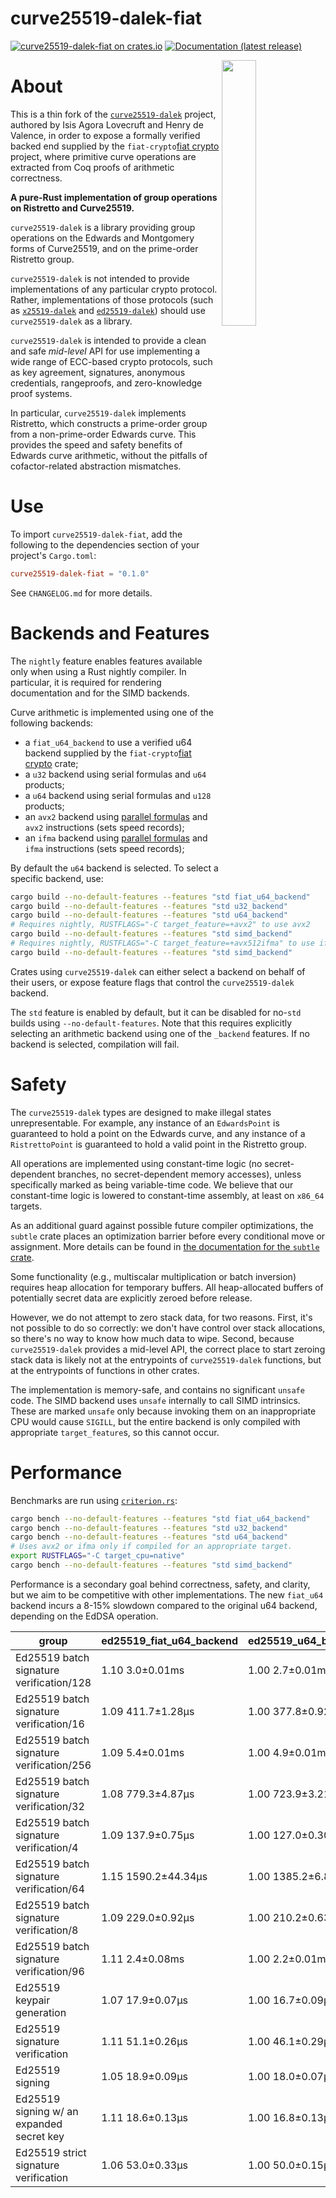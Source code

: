 
# curve25519-dalek-fiat

[![curve25519-dalek-fiat on crates.io](https://img.shields.io/crates/v/curve25519-dalek-fiat)](https://crates.io/crates/curve25519-dalek-fiat)
[![Documentation (latest release)](https://docs.rs/curve25519-dalek-fiat/badge.svg)](https://docs.rs/curve25519-dalek-fiat/)

<img
 width="33%"
 align="right"
 src="https://doc.dalek.rs/assets/dalek-logo-clear.png"/>
 
# About

This is a thin fork of the [`curve25519-dalek`][curve25519-dalek] project, authored by
Isis Agora Lovecruft and Henry de Valence, in order to expose a formally
verified backed end supplied by the `fiat-crypto`[fiat crypto] project, where 
primitive curve operations are extracted from Coq proofs of arithmetic correctness.

**A pure-Rust implementation of group operations on Ristretto and Curve25519.**

`curve25519-dalek` is a library providing group operations on the Edwards and
Montgomery forms of Curve25519, and on the prime-order Ristretto group.

`curve25519-dalek` is not intended to provide implementations of any particular
crypto protocol.  Rather, implementations of those protocols (such as
[`x25519-dalek`][x25519-dalek] and [`ed25519-dalek`][ed25519-dalek]) should use
`curve25519-dalek` as a library.

`curve25519-dalek` is intended to provide a clean and safe _mid-level_ API for use
implementing a wide range of ECC-based crypto protocols, such as key agreement,
signatures, anonymous credentials, rangeproofs, and zero-knowledge proof
systems.

In particular, `curve25519-dalek` implements Ristretto, which constructs a
prime-order group from a non-prime-order Edwards curve.  This provides the
speed and safety benefits of Edwards curve arithmetic, without the pitfalls of
cofactor-related abstraction mismatches.

# Use

To import `curve25519-dalek-fiat`, add the following to the dependencies section of
your project's `Cargo.toml`:
```toml
curve25519-dalek-fiat = "0.1.0"
```

See `CHANGELOG.md` for more details.

# Backends and Features

The `nightly` feature enables features available only when using a Rust nightly
compiler.  In particular, it is required for rendering documentation and for
the SIMD backends.

Curve arithmetic is implemented using one of the following backends:

* a `fiat_u64_backend` to use a verified u64 backend supplied by the `fiat-crypto`[fiat crypto] crate;
* a `u32` backend using serial formulas and `u64` products;
* a `u64` backend using serial formulas and `u128` products;
* an `avx2` backend using [parallel formulas][parallel_doc] and `avx2` instructions (sets speed records);
* an `ifma` backend using [parallel formulas][parallel_doc] and `ifma` instructions (sets speed records);

By default the `u64` backend is selected.  To select a specific backend, use:
```sh
cargo build --no-default-features --features "std fiat_u64_backend"
cargo build --no-default-features --features "std u32_backend"
cargo build --no-default-features --features "std u64_backend"
# Requires nightly, RUSTFLAGS="-C target_feature=+avx2" to use avx2
cargo build --no-default-features --features "std simd_backend"
# Requires nightly, RUSTFLAGS="-C target_feature=+avx512ifma" to use ifma
cargo build --no-default-features --features "std simd_backend"
```
Crates using `curve25519-dalek` can either select a backend on behalf of their
users, or expose feature flags that control the `curve25519-dalek` backend.

The `std` feature is enabled by default, but it can be disabled for no-`std`
builds using `--no-default-features`.  Note that this requires explicitly
selecting an arithmetic backend using one of the `_backend` features.
If no backend is selected, compilation will fail.

# Safety

The `curve25519-dalek` types are designed to make illegal states
unrepresentable.  For example, any instance of an `EdwardsPoint` is
guaranteed to hold a point on the Edwards curve, and any instance of a
`RistrettoPoint` is guaranteed to hold a valid point in the Ristretto
group.

All operations are implemented using constant-time logic (no
secret-dependent branches, no secret-dependent memory accesses),
unless specifically marked as being variable-time code.
We believe that our constant-time logic is lowered to constant-time
assembly, at least on `x86_64` targets.

As an additional guard against possible future compiler optimizations,
the `subtle` crate places an optimization barrier before every
conditional move or assignment.  More details can be found in [the
documentation for the `subtle` crate][subtle_doc].

Some functionality (e.g., multiscalar multiplication or batch
inversion) requires heap allocation for temporary buffers.  All
heap-allocated buffers of potentially secret data are explicitly
zeroed before release.

However, we do not attempt to zero stack data, for two reasons.
First, it's not possible to do so correctly: we don't have control
over stack allocations, so there's no way to know how much data to
wipe.  Second, because `curve25519-dalek` provides a mid-level API,
the correct place to start zeroing stack data is likely not at the
entrypoints of `curve25519-dalek` functions, but at the entrypoints of
functions in other crates.

The implementation is memory-safe, and contains no significant
`unsafe` code.  The SIMD backend uses `unsafe` internally to call SIMD
intrinsics.  These are marked `unsafe` only because invoking them on an
inappropriate CPU would cause `SIGILL`, but the entire backend is only
compiled with appropriate `target_feature`s, so this cannot occur.

# Performance

Benchmarks are run using [`criterion.rs`][criterion]:

```sh
cargo bench --no-default-features --features "std fiat_u64_backend"
cargo bench --no-default-features --features "std u32_backend"
cargo bench --no-default-features --features "std u64_backend"
# Uses avx2 or ifma only if compiled for an appropriate target.
export RUSTFLAGS="-C target_cpu=native"
cargo bench --no-default-features --features "std simd_backend"
```

Performance is a secondary goal behind correctness, safety, and
clarity, but we aim to be competitive with other implementations.
The new `fiat_u64` backend incurs a 8-15% slowdown compared to
the original u64 backend, depending on the EdDSA operation.

| group | ed25519_fiat_u64_backend | ed25519_u64_backend |
| ----- | ------------------------ | ------------------- |
| Ed25519 batch signature verification/128 | 1.10      3.0±0.01ms | 1.00      2.7±0.01ms |
| Ed25519 batch signature verification/16  | 1.09    411.7±1.28µs | 1.00    377.8±0.92µs |
| Ed25519 batch signature verification/256 | 1.09      5.4±0.01ms | 1.00      4.9±0.01ms |
| Ed25519 batch signature verification/32  | 1.08    779.3±4.87µs | 1.00    723.9±3.21µs |
| Ed25519 batch signature verification/4   | 1.09    137.9±0.75µs | 1.00    127.0±0.30µs |
| Ed25519 batch signature verification/64  | 1.15  1590.2±44.34µs | 1.00   1385.2±6.80µs |
| Ed25519 batch signature verification/8   | 1.09    229.0±0.92µs | 1.00    210.2±0.63µs |
| Ed25519 batch signature verification/96  | 1.11      2.4±0.08ms | 1.00      2.2±0.01ms |
| Ed25519 keypair generation               | 1.07     17.9±0.07µs | 1.00     16.7±0.09µs |
| Ed25519 signature verification           | 1.11     51.1±0.26µs | 1.00     46.1±0.29µs |
| Ed25519 signing                          | 1.05     18.9±0.09µs | 1.00     18.0±0.07µs |
| Ed25519 signing w/ an expanded secret key| 1.11     18.6±0.13µs | 1.00     16.8±0.13µs |
| Ed25519 strict signature verification    | 1.06     53.0±0.33µs | 1.00     50.0±0.15µs |

[curve25519-dalek]: https://github.com/dalek-cryptography/curve25519-dalek
[ed25519-dalek]: https://github.com/dalek-cryptography/ed25519-dalek
[x25519-dalek]: https://github.com/dalek-cryptography/x25519-dalek
[contributing]: https://github.com/dalek-cryptography/curve25519-dalek/blob/master/CONTRIBUTING.md
[docs-external]: https://doc.dalek.rs/curve25519_dalek/
[docs-internal]: https://doc-internal.dalek.rs/curve25519_dalek/
[criterion]: https://github.com/japaric/criterion.rs
[parallel_doc]: https://doc-internal.dalek.rs/curve25519_dalek/backend/vector/avx2/index.html
[subtle_doc]: https://doc.dalek.rs/subtle/
[fiat crypto]: https://github.com/mit-plv/fiat-crypto
